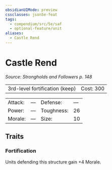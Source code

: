 ```yaml
---
obsidianUIMode: preview
cssclasses: json5e-feat
tags:
  - compendium/src/5e/saf
  - optional-feature/unit
aliases:
  - Castle Rend
---
```

# Castle Rend
*Source: Strongholds and Followers p. 148*  

|    |    |
|----|----|
| 3rd-level fortification (keep) | Cost: 300 |

|    |    |    |    |
|----|----|----|----|
| Attack: | — | Defense: | — |
| Power: | — | Toughness: | 26 |
| Morale: | — | Size: | 10 |

## Traits

### Fortification

Units defending this structure gain +4 Morale.